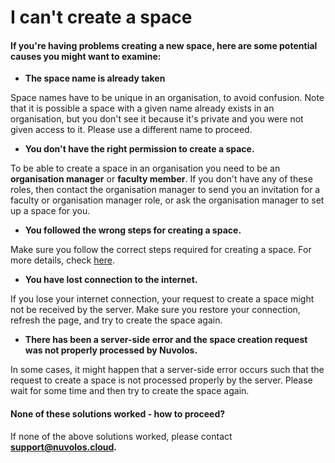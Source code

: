 # I can't create a space

#### If you're having problems creating a new space, here are some potential causes you might want to examine:

* **The space name is already taken**

Space names have to be unique in an organisation, to avoid confusion. Note that it is possible a space with a given name already exists in an organisation, but you don't see it because it's private and you were not given access to it. Please use a different name to proceed.

* **You don't have the right permission to create a space.**

To be able to create a space in an organisation you need to be an **organisation manager** or **faculty member**. If you don't have any of these roles, then contact the organisation manager to send you an invitation for a faculty or organisation manager role, or ask the organisation manager to set up a space for you.

* **You followed the wrong steps for creating a space.**

Make sure you follow the correct steps required for creating a space. For more details, check [here](../../../administration/space-management/#create-a-new-space).

* **You have lost connection to the internet.**

If you lose your internet connection, your request to create a space might not be received by the server. Make sure you restore your connection, refresh the page, and try to create the space again.

* **There has been a server-side error and the space creation request was not properly processed by Nuvolos.**

In some cases, it might happen that a server-side error occurs such that the request to create a space is not processed properly by the server. Please wait for some time and then try to create the space again.

#### &#x20;None of these solutions worked - how to proceed?

If none of the above solutions worked, please contact [**support@nuvolos.cloud**](mailto:support@nuvolos.cloud)**.**
